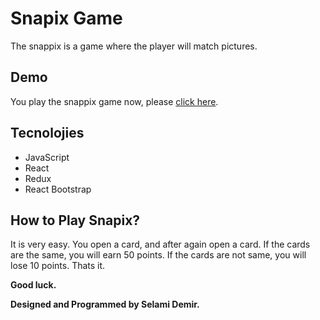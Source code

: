 # Snapix Game

The snappix is a game where the player will match pictures. 

## Demo

You play the snappix game now, please [click here](https://snapix.netlify.app/ "Snappix Game").

## Tecnolojies

- JavaScript
- React
- Redux
- React Bootstrap

## How to Play Snapix?

It is very easy. You open a card, and after again open a card. If the cards are the same, you will earn 50 points. If the cards are not same, you will lose 10 points. Thats it.

**Good luck.**

**Designed and Programmed by Selami Demir.**
